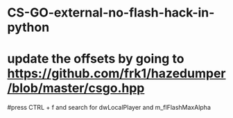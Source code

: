 # CS-GO-external-no-flash-hack-in-python
# update the offsets by going to https://github.com/frk1/hazedumper/blob/master/csgo.hpp
#press CTRL + f and search for dwLocalPlayer and m_flFlashMaxAlpha
